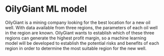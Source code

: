 # OilyGiant ML model
OilyGiant is a mining company looking for the best location for a new oil well. With data available from three regions, the parameters of each oil well in the region are known. OilyGiant wants to establish which of these three regions can generate the highest profit margin, so a machine learning model will be developed to establish the potential risks and benefits of each region in order to determine the most suitable region for the new well.
